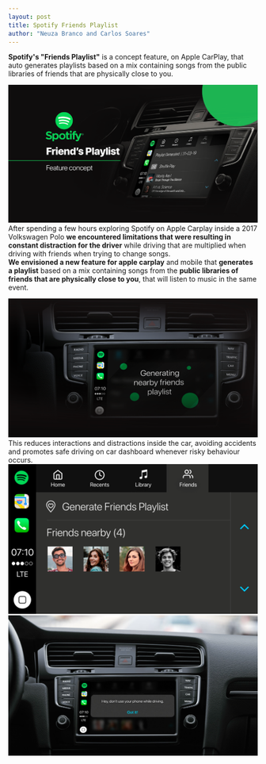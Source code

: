 ```yaml
---
layout: post
title: Spotify Friends Playlist
author: "Neuza Branco and Carlos Soares"
---
```


**Spotify's "Friends Playlist"** is a concept feature, on Apple CarPlay, that auto generates playlists based on a mix containing songs from the public libraries of friends that are physically close to you.

![pic](/assets/images/spotify1.png)  
After spending a few hours exploring Spotify on Apple Carplay inside a 2017 Volkswagen Polo **we encountered limitations that were resulting in constant distraction for the driver** while driving that are multiplied when driving with friends when trying to change songs.  
**We envisioned a new feature for apple carplay** and mobile that **generates a playlist** based on a mix containing songs from the **public libraries of friends that are physically close to you**, that will listen to music in the same event.

![pic](/assets/images/spotify2.png) 
This reduces interactions and distractions inside the car, avoiding accidents and promotes safe driving on car dashboard whenever risky behaviour occurs.  
![pic](/assets/images/spotify4.png)  
![pic](/assets/images/spotify5.png) 